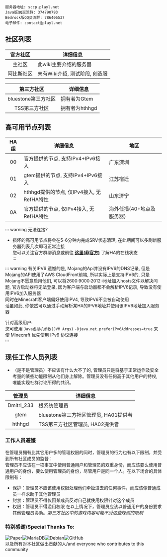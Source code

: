 ```
服务器地址: sccp.playl.net  
Java版QQ交流群: 374790793  
Bedrock版QQ交流群: 786406537
电子邮件: contact@playl.net
```

## 社区列表
|官方社区|详细信息|  
|:--:|-------|  
|主社区|此wiki主要介绍的服务器|  
|阿比斯社区|未有Wiki介绍, 测试阶段, 创造服|  

|第三方社区|详细信息|  
|:--:|-------|  
|bluestone第三方社区|拥有者为Gtem|  
|TSS第三方社区|拥有者为hthhgd| 

## 高可用节点列表
|HA组|详细信息|地区|  
|:--:|-----------|--------|  
|00|官方提供的节点, 支持IPv4+IPv6接入|广东深圳|  
|01|gtem提供的节点, 支持IPv4+IPv6接入|江苏宿迁|  
|02|hthhgd提供的节点, 仅IPv4接入, 无RefHA特性|山东济宁|  
|0A|官方提供的节点, 仅IPv4接入, 无RefHA特性|海外任播(40+地点及服务器)|  

::: warning 无法连接?
* 损坏的高可用节点将会在5-6分钟内完成SRV状态清理, 在此期间可以多刷新服务器列表几次即可正常连接  
您可以关注官方群聊消息或前往 **[这里(非官方)](https://status.ebteam.top/)** 了解HA的在线状态  
:::

::: warning 有关IPV6
遗憾的是, Mojang的Api并没有IPV6的DNS记录, 但是Mojang的API使用了AWS CloudFront前端, 所以实际上是支持IPV6的, 只是Mojang不愿意启用他们, 可以将2600:9000:2012::地址加入hosts文件以解决问题, 官方启动器将无法登录, 因为客户端与启动器都不会解析IPV6记录, 导致没有使用IPV6加入服务器  
同时在Minecraft客户端偏好使用IPV4, 导致IPV6不会被自动使用  
话虽如此, 你依然可以通过手动解析某HA的IPV6地址并使用该IPV6地址加入服务器  
  
针对高级用户:   
您可使用 `Java虚拟机参数(JVM Args)` `-Djava.net.preferIPv6Addresses=true` 来使 Minecraft 优先使用 IPv6 协议连接  
:::

## 现任工作人员列表
* （是不是管理员）不应该有什么大不了的, 管理员只是将基于正常运作及安全考量的某些功能限制从他们身上解除。管理员没有任何高于其他用户的特权, 唯能实现社群讨论所得的共识。  

|管理员|详细信息|  
|:--:|-------|  
|Dmitri_233|根系统管理员|  
|gtem|bluestone第三方社区管理员, HA01提供者|  
|hthhgd|TSS第三方社区管理员, HA02提供者|
### 工作人员避嫌
在管理员拥有比其它用户多的管理权限的同时，管理员的行为也有以下限制，并受到所有社区成员的监督：  
管理员不应该在一项事宜中使用普通用户和管理员的双重身份，而应该要么使用普通用户的身份，要么使用管理员的身份，尽管用户是同一个人。在以下场合的具体限制有：

* 保护：管理员不应该使用权限处理他们牵扯进去的任何事件，而应该像普通成员一样求助于其他管理员
* 封禁：管理员不得仅因某成员反对自己就使用权限针对这个成员
* 权限：管理员不得滥用权限
在以上情况下，管理员应该以普通用户的身份要求其他管理员协助。*第三方社区中的游戏内容可能不受这些规则的限制*

###  特别感谢/Special Thanks To:
![Paper](https://z3.ax1x.com/2021/08/27/hMKHN6.png)![MariaDB](https://z3.ax1x.com/2021/08/27/hMK7Ax.png)![Debian](https://z3.ax1x.com/2021/08/27/hMKL9O.png)![GitHub](https://z3.ax1x.com/2021/08/27/hMKb4K.png)  
以及所有对本社区做出贡献的人/and everyone who contributes to this community  
